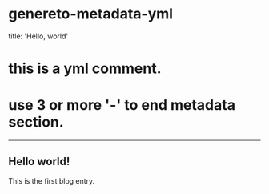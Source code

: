 # genereto-metadata-yml
title: 'Hello, world'

# this is a yml comment.
# use 3 or more '-' to end metadata section.
--------
## Hello world!
This is the first blog entry.
